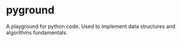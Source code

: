 # pyground
A playground for python code. Used to implement data structures and algorithms fundamentals.
